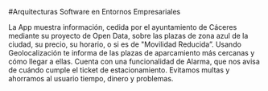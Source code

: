 #Arquitecturas Software en Entornos Empresariales

La App muestra información, cedida por el ayuntamiento de Cáceres mediante su proyecto de Open Data, sobre las plazas de zona azul de la ciudad, su precio, su horario, o si es de "Movilidad Reducida”. Usando Geolocalización te informa de las plazas de aparcamiento más cercanas y cómo llegar a ellas. Cuenta con una funcionalidad de Alarma, que nos avisa de cuándo cumple el ticket de estacionamiento. Evitamos multas y ahorramos al usuario tiempo, dinero y problemas.
